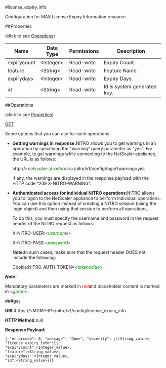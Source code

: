 #license_expiry_info

Configuration for MAS License Expiry Information resource.


##Properties 
<span>(click to see [Operations](#opera))</span>


<table><thead><tr><th>Name</th><th>Data Type</th><th>Permissions</th><th>Description</th></tr></thead><tbody><tr><td>expirycount</td><td>&lt;Integer></td><td>Read-write</td><td>Expiry Count.</td></tr><tr><td>feature</td><td>&lt;String></td><td>Read-write</td><td>Feature Name.</td></tr><tr><td>expirydays</td><td>&lt;Integer></td><td>Read-write</td><td>Expiry Days.</td></tr><tr><td>id</td><td>&lt;String></td><td>Read-write</td><td>Id is system generated key.</td></tr></tbody></table>
##Operations 
<span>(click to see [Properties](#prope))</span>


[GET]()


Some options that you can use for each operations:
<ul><li><p><b>Getting warnings in response:</b>NITRO allows you to get warnings in an operation by specifying the "warning" query parameter as "yes". For example, to get warnings while connecting to the NetScaler appliance, the URL is as follows:</p><p>http://<span style="color:green;font-style:italic;">&lt;netscaler-ip-address&gt;</span>/nitro/v1/config/login?warning=yes</p><p>If any, the warnings are displayed in the response payload with the HTTP code "209 X-NITRO-WARNING".</p></li><li><p><b>Authenticated access for individual NITRO operations:</b>NITRO allows you to logon to the NetScaler appliance to perform individual operations. You can use this option instead of creating a NITRO session (using the login object) and then using that session to perform all operations,</p><p>To do this, you must specify the username and password in the request header of the NITRO request as follows:</p><p>X-NITRO-USER:<span style="color:green;font-style:italic;">&lt;username&gt;</span></p><p>X-NITRO-PASS:<span style="color:green;font-style:italic;">&lt;password&gt;</span></p><p><b>Note:</b>In such cases, make sure that the request header DOES not include the following:</p><p>Cookie:NITRO_AUTH_TOKEN=<span style="color:green;font-style:italic;">&lt;tokenvalue&gt;</span></p></li></ul>



***Note:*** 
Mandatory parameters are marked in <span style="color:#FF0000;">red</span>and placeholder content is marked in <span style="color:green;font-style:italic">&lt;green&gt;</span>.

###get



<b>URL:</b>https://&lt;MGMT-IP&gt;/nitro/v1/config/license_expiry_info
<b>HTTP Method:</b>null
<b>Response Payload: </b>```{ "errorcode": 0, "message": "Done", "severity": ;ltString_value>, "license_expiry_info":[{"expirycount":<Integer_value>,"feature":<String_value>,"expirydays":<Integer_value>,"id":<String_value>}]}```



